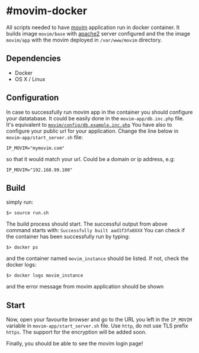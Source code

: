 #movim-docker
============

  All scripts needed to have [movim](https://github.com/movim/movim) application run in docker container.
  It builds image `movim/base` with [apache2](https://httpd.apache.org/) server configured and the the image `movim/app` with the movim deployed in `/var/www/movim` directory. 

Dependencies
-----------------

- Docker
- OS X / Linux

Configuration
-----------------

In case to successfully run movim app in the container you should configure your datatabase. 
It could be easily done in the `movim-app/db.inc.php` file. It's equivalent to [`movim/config/db.example.inc.php`](https://github.com/movim/movim/blob/master/config/db.example.inc.php)
You have also to configure your public url for your application. 
Change the line below in `movim-app/start_server.sh` file:
```
IP_MOVIM="mymovim.com"
```
so that it would match your url. Could be a domain or ip address, e.g:
```
IP_MOVIM="192.168.99.100"
```


Build
-----------------
simply run:
````
$> source run.sh
````
The build process should start. The successful output from above command starts with:
`` Successfully built aad1f3fa8XXX ``
You can check if the container has been successfully run by typing:
````
$> docker ps
````
and the container named `movim_instance` should be listed.
If not, check the docker logs:
```
$> docker logs movim_instance 
```
and the error message from movim application should be shown

Start
-----------------

Now, open your favourite browser and go to the URL you left in the `IP_MOVIM` variable in `movim-app/start_server.sh` file.
Use `http`, do not use TLS prefix `https`. The support for the encryption will be added soon.

Finally, you should be able to see the movim login page!
